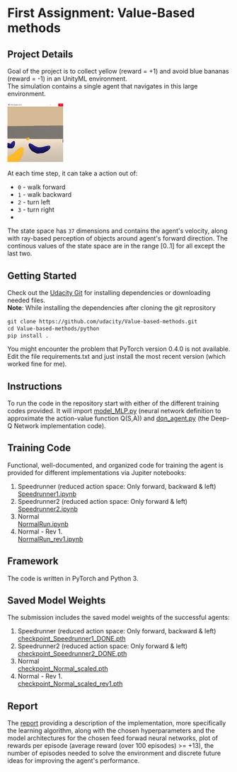 # First Assignment: Value-Based methods

## Project Details
Goal of the project is to collect yellow (reward = +1) and avoid blue bananas (reward = -1) in an UnityML environment. <br>
The simulation contains a single agent that navigates in this large environment.<br>
<!-- <img src="./images/Env.jpg width="20%">  -->                                     
<!--  ![Environment Screen Shot](./images/Env.jpg) -->
<img src="./images/Env.jpg" width="25%"> 

At each time step, it can take a action out of:
- `0` - walk forward 
- `1` - walk backward
- `2` - turn left
- `3` - turn right<br>
- 
The state space has `37` dimensions and contains the agent's velocity, along with ray-based perception of objects around agent's forward direction. 
The continous values of the state space are in the range [0..1] for all except the last two.

## Getting Started
Check out the [Udacity Git](https://github.com/udacity/Value-based-methods) for installing dependencies or downloading needed files.<br>
**Note**: While installing the dependencies after cloning the git reprository

    git clone https://github.com/udacity/Value-based-methods.git
    cd Value-based-methods/python
    pip install .

You might encounter the problem that PyTorch version 0.4.0 is not available. Edit the file requirements.txt and just install the most recent version (which worked fine for me). 

## Instructions
To run the code in the repository start with either of the different training codes provided. It will import [model_MLP.py](model_MLP.py) (neural network definition to approximate the action-value function Q(S,A)) and [dqn_agent.py](dqn_agent.py) (the Deep-Q Network implementation code).

## Training Code 
Functional, well-documented, and organized code for training the agent is provided for different implementations via Jupiter notebooks:
1. Speedrunner (reduced action space: Only forward, backward & left) <br> [Speedrunner1.ipynb](Speedrunner1.ipynb)
2. Speedrunner2 (reduced action space: Only forward & left) <br> [Speedrunner2.ipynb](Speedrunner2.ipynb)
3. Normal <br> [NormalRun.ipynb](NormalRun.ipynb)
4. Normal - Rev 1. <br> [NormalRun_rev1.ipynb](NormalRun_rev1.ipynb)

## Framework
The code is written in PyTorch and Python 3.

## Saved Model Weights
The submission includes the saved model weights of the successful agents:
1. Speedrunner (reduced action space: Only forward, backward & left) <br> [checkpoint_Speedrunner1_DONE.pth](checkpoint_Speedrunner1_DONE.pth)
2. Speedrunner2 (reduced action space: Only forward & left) <br> [checkpoint_Speedrunner2_DONE.pth](checkpoint_Speedrunner2_DONE.pth)
3. Normal <br> [checkpoint_Normal_scaled.pth](checkpoint_Normal_scaled.pth)
4. Normal - Rev 1. <br> [checkpoint_Normal_scaled_rev1.pth](checkpoint_Normal_scaled_rev1.pth)

## Report
The [report](Report.md) providing a description of the implementation, more specifically the learning algorithm, along with the chosen hyperparameters and the model architectures 
for the chosen feed forwad neural networks, plot of rewards per episode (average reward (over 100 episodes) >= +13), the number of episodes needed to solve the environment and 
discrete future ideas for improving the agent's performance.
